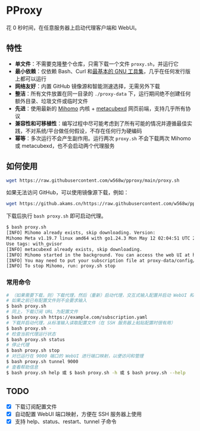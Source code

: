 # PProxy

花 0 秒时间，在任意服务器上启动代理客户端和 WebUI。

## 特性

- **单文件**：不需要克隆整个仓库，只需下载一个文件 `proxy.sh`，并运行它
- **最小依赖**：仅依赖 Bash、Curl 和[最基本的 GNU 工具集](https://github.com/w568w/pproxy/blob/main/proxy.sh#L10)，几乎在任何发行版上都可以运行
- **网络友好**：内置 GitHub 镜像源和智能测速选择，无需另外下载
- **整洁**：所有文件放置在同一目录的 `./proxy-data` 下，运行期间绝不创建任何额外目录、垃圾文件或临时文件
- **先进**：使用最新的 [Mihomo](https://github.com/MetaCubeX/mihomo) 内核 + [metacubexd](https://github.com/metacubex/metacubexd) 网页前端，支持几乎所有协议
- **兼容性和可移植性**：编写过程中尽可能考虑到了所有可能的情况并遵循最佳实践，不对系统/平台做任何假设，不存在任何行为硬编码
- **幂等**：多次运行不会产生副作用。运行两次 `proxy.sh` 不会下载两次 Mihomo 或 metacubexd，也不会启动两个代理服务

## 如何使用

```bash
wget https://raw.githubusercontent.com/w568w/pproxy/main/proxy.sh
```

如果无法访问 GitHub，可以使用镜像源下载，例如：

```bash
wget https://github.akams.cn/https://raw.githubusercontent.com/w568w/pproxy/main/proxy.sh
```

下载后执行 `bash proxy.sh` 即可启动代理。

```bash
$ bash proxy.sh
[INFO] Mihomo already exists, skip downloading. Version: 
Mihomo Meta v1.19.7 linux amd64 with go1.24.3 Mon May 12 02:04:51 UTC 2025
Use tags: with_gvisor
[INFO] metacubexd already exists, skip downloading.
[INFO] Mihomo started in the background. You can access the web UI at http://<server-ip>:9091/ui
[INFO] You may need to put your subscription file at proxy-data/config/config.yaml and restart Mihomo.
[INFO] To stop Mihomo, run: proxy.sh stop
```

### 常用命令

```bash
# （如果需要下载，则）下载代理，然后（重新）启动代理，交互式输入配置并启动 WebUI 和隧道服务
# 如果之前已有配置文件则不会要求输入
$ bash proxy.sh
# 同上，下载订阅 URL 为配置文件
$ bash proxy.sh https://example.com/subscription.yaml
# 下载并启动代理，从标准输入读取配置文件（在 SSH 服务器上粘贴配置时很有用）
$ bash proxy.sh -
# 检查当前代理运行状态
$ bash proxy.sh status
# 停止代理
$ bash proxy.sh stop
# 对已运行在 9000 端口的 WebUI 进行端口映射，以便访问和管理
$ bash proxy.sh tunnel 9000
# 查看帮助信息
$ bash proxy.sh help 或 $ bash proxy.sh -h 或 $ bash proxy.sh --help
```

## TODO

- [x] 下载订阅配置文件
- [x] 自动配置 WebUI 端口映射，方便在 SSH 服务器上使用
- [x] 支持 help、status、restart、tunnel 子命令
